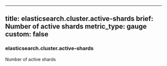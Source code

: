 
---
title: elasticsearch.cluster.active-shards
brief: Number of active shards
metric_type: gauge
custom: false
---
### elasticsearch.cluster.active-shards

Number of active shards
